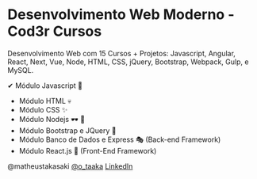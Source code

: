 # Desenvolvimento Web Moderno - Cod3r Cursos
Desenvolvimento Web com 15 Cursos + Projetos: Javascript, Angular, React, Next, Vue, Node, HTML, CSS, jQuery, Bootstrap, Webpack, Gulp, e MySQL.

✔ Módulo Javascript 🦾

-   Módulo HTML 💀
-   Módulo CSS ✨
-   Módulo Nodejs 🕶 🔋
-   Módulo Bootstrap e JQuery 🎈
-   Módulo Banco de Dados e Express 🎭 (Back-end Framework)
-   Módulo React.js 🎨 (Front-End Framework)

@matheustakasaki
[@o_taaka](instagram.com/o_taaka)
[LinkedIn](https://www.linkedin.com/in/matheus-takasaki-antunes/)
